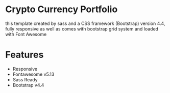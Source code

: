 # Crypto Currency Portfolio
this template created by sass and a CSS framework (Bootstrap) version 4.4, fully responsive as well as comes with bootstrap grid system
and loaded with Font Awesome

# Features
- Responsive
- Fontawesome v5.13
- Sass Ready
- Bootstrap v4.4 
